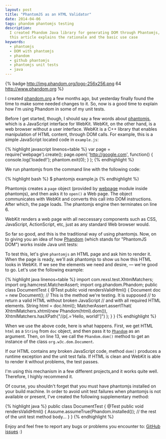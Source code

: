 ```yaml
---
layout: post
title: "PhantomJS as an HTML Validator"
date: 2014-04-06
tags: phandom phantomjs testing
description:
  I created Phandom Java library for generating DOM through Phantomjs,
  this article explains the rationale and the basic use case
keywords:
  - phantomjs
  - DOM with phantomjs
  - phandom
  - github phantomjs
  - phantomjs unit tests
  - java
---
```


{% badge http://img.phandom.org/logo-256x256.png 64 http://www.phandom.org %}

I created [phandom.org](http://www.phandom.org) a few months ago,
but yesterday finally found the time to make some needed changes to it. So, now is a good time to
explain how I'm using Phandom in some of my unit tests.

Before I get started, though, I should say a few words about [phantomjs](http://phantomjs.org/), which is a
JavaScript interface for WebKit. WebKit, on the other hand, is a web browser without
a user interface. WebKit is a C++ library that enables manipulation of
HTML content, through DOM calls. For example, this is a simple JavaScript
located code in `example.js`:

{% highlight javascript linenos=table %}
var page = require('webpage').create();
page.open(
  'http://google.com',
  function() {
    console.log('loaded!');
    phantom.exit(0);
  }
);
{% endhighlight %}

We run phantomjs from the command line with the following code:

{% highlight bash %}
$ phantomjs example.js
{% endhighlight %}

Phantomjs creates a `page` object (provided by
[webpage](https://github.com/ariya/phantomjs/wiki/API-Reference-WebPage) module
inside phantomjs), and then asks it to `open()` a Web page. The object
communicates with WebKit and converts this call into DOM instructions. After
which, the page loads. The phantomjs engine then terminates on line 6.

<!--more-->

WebKit renders a web page with all neccessary components such as CSS,
JavaScript, ActionScript, etc, just as any standard Web browser would.

So far so good, and this is the traditional way of using phantomjs. Now, on to
giving you an idea of how [Phandom](http://www.phandom.org) (which stands for
"PhantomJS DOM") works inside Java unit tests:

To test this, let's give `phantomjs` an HTML page and ask him to render it. When
the page is ready, we'll ask phantomjs to show us how this HTML looks in WebKit.
If we see the elements we need and desire, &mdash; we're good to go. Let's use
the following example:

{% highlight java linenos=table %}
import com.rexsl.test.XhtmlMatchers;
import org.hamcrest.MatcherAssert;
import org.phandom.Phandom;
public class DocumentTest {
  @Test
  public void rendersValidHtml() {
    Document doc = new Document();
    // This is the method we're testing. It is supposed
    // to return a valid HTML without broken JavaScript
    // and with all required HTML elements.
    String html = doc.html();
    MatcherAssert.assertThat(
      XhtmlMatchers.xhtml(new Phandom(html).dom()),
      XhtmlMatchers.hasXPath("//p[.='Hello, world!']")
    );
  }
}
{% endhighlight %}

When we use the above code, here is what happens. First, we get HTML `html` as a `String`
from `doc` object, and then pass it to
[`Phandom`](http://www.phandom.org/apidocs-0.2.1/org/phandom/Phandom.html)
as an argument. Then,
on line 13, we call the `Phandom.dom()` method to get an instance
of the class `org.w3c.dom.Document`.

If our HTML contains any broken JavaScript code, method `dom()` produces a runtime exception and the unit test faila. If HTML is clean and WebKit is able to render it without problems, the test passes.

I'm using this mechanism in a few different projects,and it works quite well. Therefore, I highly recommend it.

Of course, you shouldn't forget that you must have phantomjs installed on your
build machine. In order to avoid unit test failures when
phantomjs is not available or present, I've created the following supplementary method:

{% highlight java %}
public class DocumentTest {
  @Test
  public void rendersValidHtml() {
    Assume.assumeTrue(Phandom.installed());
    // the rest of the unit test method body...
  }
}
{% endhighlight %}

Enjoy and feel free to report any bugs or problems you encounter to:
[GitHub issues](https://github.com/yegor256/phandom/issues) :)
